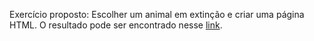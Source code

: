 Exercício proposto: Escolher um animal em extinção e criar uma página HTML. O resultado pode ser encontrado nesse [link](https://muriqui.lariredivo.repl.co/).
